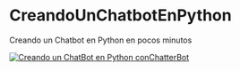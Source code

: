 # CreandoUnChatbotEnPython
Creando un Chatbot en Python en pocos minutos



[![Creando un ChatBot en Python conChatterBot](https://img.youtube.com/vi/Yd0e4uven-g/0.jpg)](https://www.youtube.com/watch?v=Yd0e4uven-g)
